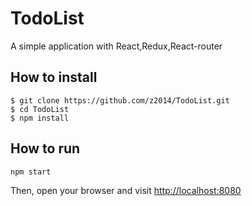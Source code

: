 # TodoList
A simple application with React,Redux,React-router


## How to install
```shell
$ git clone https://github.com/z2014/TodoList.git
$ cd TodoList
$ npm install
```

## How to run
```
npm start
```
Then, open your browser and visit [http://localhost:8080](http://localhost:8080)